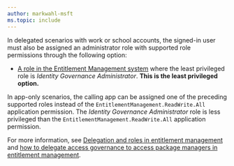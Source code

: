 ```yaml
---
author: markwahl-msft
ms.topic: include
---
```


<!-- Applies to:
- accesspackagecatalog
- connectedOrganization
-->

In delegated scenarios with work or school accounts, the signed-in user must also be assigned an administrator role with supported role permissions through the following option:

- [A role in the Entitlement Management system](/entra/id-governance/entitlement-management-delegate) where the least privileged role is *Identity Governance Administrator*. **This is the least privileged option.**

In app-only scenarios, the calling app can be assigned one of the preceding supported roles instead of the `EntitlementManagement.ReadWrite.All` application permission. The *Identity Governance Administrator* role is less privileged than the `EntitlementManagement.ReadWrite.All` application permission.

For more information, see [Delegation and roles in entitlement management](/entra/id-governance/entitlement-management-delegate) and [how to delegate access governance to access package managers in entitlement management](/entra/id-governance/entitlement-management-delegate-managers).
